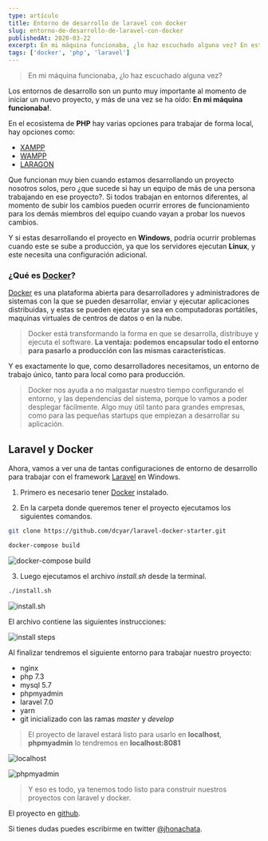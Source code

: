 ```yaml
---
type: artículo
title: Entorno de desarrollo de laravel con docker
slug: entorno-de-desarrollo-de-laravel-con-docker
publishedAt: 2020-03-22
excerpt: En mi máquina funcionaba, ¿lo haz escuchado alguna vez? En este post veremos como usar docker para crear un entorno de desarrollo para laravel y trabajar de forma mas profesional
tags: ['docker', 'php', 'laravel']
---
```


> En mi máquina funcionaba, ¿lo haz escuchado alguna vez?

Los entornos de desarrollo son un punto muy importante al momento de iniciar un nuevo proyecto, y más de una vez se ha oído: **En mi máquina funcionaba!**.

En el ecosistema de **PHP** hay varias opciones para trabajar de forma local, hay opciones como:

-   <a href="https://www.apachefriends.org/es/index.html" target="_blank" rel="nofollow">XAMPP</a>
-   <a href="http://www.wampserver.com/en/" target="_blank" rel="nofollow">WAMPP</a>
-   <a href="https://laragon.org/" target="_blank" rel="nofollow">LARAGON</a>

Que funcionan muy bien cuando estamos desarrollando un proyecto nosotros solos, pero ¿que sucede si hay un equipo de más de una persona trabajando en ese proyecto?. Si todos trabajan en entornos diferentes, al momento de subir los cambios pueden ocurrir errores de funcionamiento para los demás miembros del equipo cuando vayan a probar los nuevos cambios.

Y si estas desarrollando el proyecto en **Windows**, podría ocurrir problemas cuando este se sube a producción, ya que los servidores ejecutan **Linux**, y este necesita una configuración adicional.

### ¿Qué es <a href="https://www.docker.com/" target="_blank" rel="nofollow">Docker</a>?

<a href="https://www.docker.com/" target="_blank" rel="nofollow">Docker</a> es una plataforma abierta para desarrolladores y administradores de sistemas con la que se pueden desarrollar, enviar y ejecutar aplicaciones distribuidas, y estas se pueden ejecutar ya sea en computadoras portátiles, maquinas virtuales de centros de datos o en la nube.

> Docker está transformando la forma en que se desarrolla, distribuye y ejecuta el software. **La ventaja: podemos encapsular todo el entorno para pasarlo a producción con las mismas características**.

Y es exactamente lo que, como desarrolladores necesitamos, un entorno de trabajo único, tanto para local como para producción.

> Docker nos ayuda a no malgastar nuestro tiempo configurando el entorno, y las dependencias del sistema, porque lo vamos a poder desplegar fácilmente. Algo muy útil tanto para grandes empresas, como para las pequeñas startups que empiezan a desarrollar su aplicación.

## Laravel y Docker

Ahora, vamos a ver una de tantas configuraciones de entorno de desarrollo para trabajar con el framework <a href="https://laravel.com/" target="_blank" rel="nofollow">Laravel</a> en Windows.

1. Primero es necesario tener <a href="https://www.docker.com/" target="_blank" rel="nofollow">Docker</a> instalado.

2. En la carpeta donde queremos tener el proyecto ejecutamos los siguientes comandos.

```bash
git clone https://github.com/dcyar/laravel-docker-starter.git

docker-compose build
```

![docker-compose build](/images/laravel-docker/docker-compose-build.png)

3. Luego ejecutamos el archivo _install.sh_ desde la terminal.

```bash
./install.sh
```

![install.sh](/images/laravel-docker/install-sh.png)

El archivo contiene las siguientes instrucciones:

![install steps](/images/laravel-docker/steps.png)

Al finalizar tendremos el siguiente entorno para trabajar nuestro proyecto:

-   nginx
-   php 7.3
-   mysql 5.7
-   phpmyadmin
-   laravel 7.0
-   yarn
-   git inicializado con las ramas _master_ y _develop_

> El proyecto de laravel estará listo para usarlo en **localhost**, **phpmyadmin** lo tendremos en **localhost:8081**

![localhost](/images/laravel-docker/localhost.png)

![phpmyadmin](/images/laravel-docker/phpmyadmin.png)

> Y eso es todo, ya tenemos todo listo para construir nuestros proyectos con laravel y docker.

El proyecto en <a href="https://github.com/dcyar/laravel-docker-starter" target="_blank" rel="nofollow">github</a>.

Si tienes dudas puedes escribirme en twitter <a href="https://twitter.com/jhonachata" target="_blank" rel="nofollow">@jhonachata</a>.
